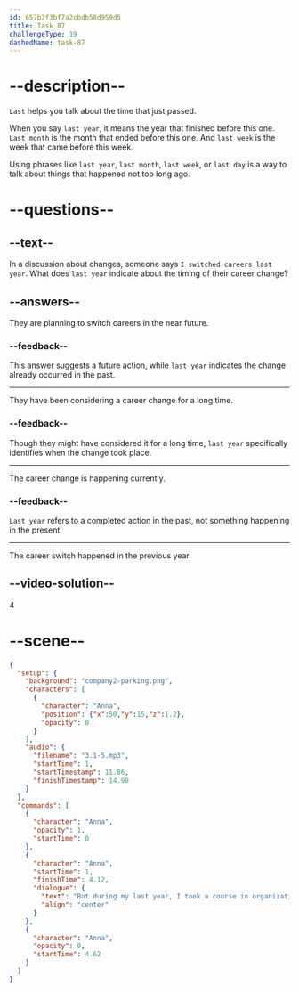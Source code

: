 ```yaml
---
id: 657b2f3bf7a2cbdb58d959d5
title: Task 87
challengeType: 19
dashedName: task-87
---
```


<!-- (Audio) Anna: But during my last year, I took a course in organizational psychology. -->

# --description--

`Last` helps you talk about the time that just passed. 

When you say `last year`, it means the year that finished before this one. `Last month` is the month that ended before this one. And `last week` is the week that came before this week. 

Using phrases like `last year`, `last month`, `last week`, or `last day` is a way to talk about things that happened not too long ago.

# --questions--

## --text--

In a discussion about changes, someone says `I switched careers last year`. What does `last year` indicate about the timing of their career change?

## --answers--

They are planning to switch careers in the near future.

### --feedback--

This answer suggests a future action, while `last year` indicates the change already occurred in the past.

---

They have been considering a career change for a long time.

### --feedback--

Though they might have considered it for a long time, `last year` specifically identifies when the change took place.

---

The career change is happening currently.

### --feedback--

`Last year` refers to a completed action in the past, not something happening in the present.

---

The career switch happened in the previous year.

## --video-solution--

4

# --scene--

```json
{
  "setup": {
    "background": "company2-parking.png",
    "characters": [
      {
        "character": "Anna",
        "position": {"x":50,"y":15,"z":1.2},
        "opacity": 0
      }
    ],
    "audio": {
      "filename": "3.1-5.mp3",
      "startTime": 1,
      "startTimestamp": 11.86,
      "finishTimestamp": 14.98
    }
  },
  "commands": [
    {
      "character": "Anna",
      "opacity": 1,
      "startTime": 0
    },
    {
      "character": "Anna",
      "startTime": 1,
      "finishTime": 4.12,
      "dialogue": {
        "text": "But during my last year, I took a course in organizational psychology.",
        "align": "center"
      }
    },
    {
      "character": "Anna",
      "opacity": 0,
      "startTime": 4.62
    }
  ]
}
```
